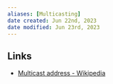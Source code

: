```yaml
---
aliases: [Multicasting]
date created: Jun 22nd, 2023
date modified: Jun 23rd, 2023
---
```


## Links
- [Multicast address - Wikipedia](https://en.wikipedia.org/wiki/Multicast_address)